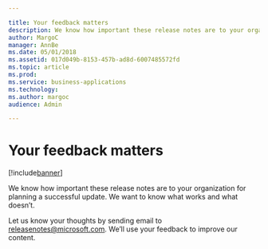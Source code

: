```yaml
---

title: Your feedback matters
description: We know how important these release notes are to your organization for planning a successful update.
author: MargoC
manager: AnnBe
ms.date: 05/01/2018
ms.assetid: 017d049b-8153-457b-ad8d-6007485572fd
ms.topic: article
ms.prod: 
ms.service: business-applications
ms.technology: 
ms.author: margoc
audience: Admin

---
```

#  Your feedback matters




[!include[banner](../includes/banner.md)]

We know how important these release notes are to your organization for planning
a successful update. We want to know what works and what doesn’t.

Let us know your thoughts by sending email to
[releasenotes\@microsoft.com](mailto:releasenotes@microsoft.com?subject=What%20would%20you%20like%20to%20let%20us%20know%20about%20the%20Release%20Notes?).
We’ll use your feedback to improve our content.




